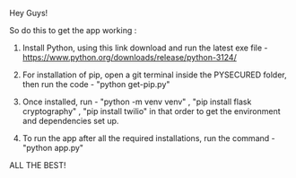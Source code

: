 Hey Guys!

So do this to get the app working :

1. Install Python, using this link download and run the latest exe file - https://www.python.org/downloads/release/python-3124/

2. For installation of pip, open a git terminal inside the PYSECURED folder, then run the code - "python get-pip.py" 

3. Once installed, run - "python -m venv venv" ,  "pip install flask cryptography" , "pip install twilio"  in that order to get the environment and dependencies set up.

4. To run the app after all the required installations, run the command - "python app.py"

ALL THE BEST! 
